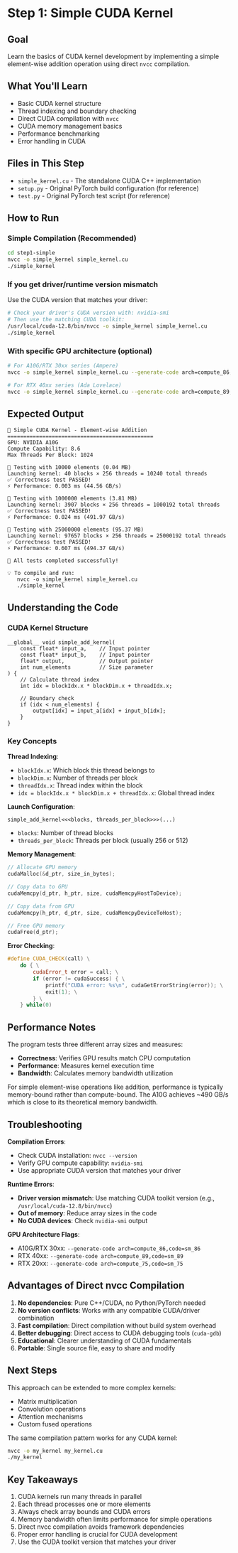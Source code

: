 # Step 1: Simple CUDA Kernel

## Goal
Learn the basics of CUDA kernel development by implementing a simple element-wise addition operation using direct `nvcc` compilation.

## What You'll Learn
- Basic CUDA kernel structure
- Thread indexing and boundary checking
- Direct CUDA compilation with `nvcc`
- CUDA memory management basics
- Performance benchmarking
- Error handling in CUDA

## Files in This Step
- `simple_kernel.cu` - The standalone CUDA C++ implementation
- `setup.py` - Original PyTorch build configuration (for reference)
- `test.py` - Original PyTorch test script (for reference)

## How to Run

### Simple Compilation (Recommended)
```bash
cd step1-simple
nvcc -o simple_kernel simple_kernel.cu
./simple_kernel
```

### If you get driver/runtime version mismatch
Use the CUDA version that matches your driver:
```bash
# Check your driver's CUDA version with: nvidia-smi
# Then use the matching CUDA toolkit:
/usr/local/cuda-12.8/bin/nvcc -o simple_kernel simple_kernel.cu
./simple_kernel
```

### With specific GPU architecture (optional)
```bash
# For A10G/RTX 30xx series (Ampere)
nvcc -o simple_kernel simple_kernel.cu --generate-code arch=compute_86,code=sm_86

# For RTX 40xx series (Ada Lovelace)  
nvcc -o simple_kernel simple_kernel.cu --generate-code arch=compute_89,code=sm_89
```

## Expected Output
```
🚀 Simple CUDA Kernel - Element-wise Addition
==============================================
GPU: NVIDIA A10G
Compute Capability: 8.6
Max Threads Per Block: 1024

🧪 Testing with 10000 elements (0.04 MB)
Launching kernel: 40 blocks × 256 threads = 10240 total threads
✅ Correctness test PASSED!
⚡ Performance: 0.003 ms (44.56 GB/s)

🧪 Testing with 1000000 elements (3.81 MB)
Launching kernel: 3907 blocks × 256 threads = 1000192 total threads
✅ Correctness test PASSED!
⚡ Performance: 0.024 ms (491.97 GB/s)

🧪 Testing with 25000000 elements (95.37 MB)
Launching kernel: 97657 blocks × 256 threads = 25000192 total threads
✅ Correctness test PASSED!
⚡ Performance: 0.607 ms (494.37 GB/s)

🎉 All tests completed successfully!

💡 To compile and run:
   nvcc -o simple_kernel simple_kernel.cu
   ./simple_kernel
```

## Understanding the Code

### CUDA Kernel Structure
```cuda
__global__ void simple_add_kernel(
    const float* input_a,    // Input pointer
    const float* input_b,    // Input pointer
    float* output,           // Output pointer
    int num_elements         // Size parameter
) {
    // Calculate thread index
    int idx = blockIdx.x * blockDim.x + threadIdx.x;
    
    // Boundary check
    if (idx < num_elements) {
        output[idx] = input_a[idx] + input_b[idx];
    }
}
```

### Key Concepts

**Thread Indexing**:
- `blockIdx.x`: Which block this thread belongs to
- `blockDim.x`: Number of threads per block
- `threadIdx.x`: Thread index within the block
- `idx = blockIdx.x * blockDim.x + threadIdx.x`: Global thread index

**Launch Configuration**:
```cuda
simple_add_kernel<<<blocks, threads_per_block>>>(...)
```
- `blocks`: Number of thread blocks
- `threads_per_block`: Threads per block (usually 256 or 512)

**Memory Management**:
```cpp
// Allocate GPU memory
cudaMalloc(&d_ptr, size_in_bytes);

// Copy data to GPU
cudaMemcpy(d_ptr, h_ptr, size, cudaMemcpyHostToDevice);

// Copy data from GPU
cudaMemcpy(h_ptr, d_ptr, size, cudaMemcpyDeviceToHost);

// Free GPU memory
cudaFree(d_ptr);
```

**Error Checking**:
```cpp
#define CUDA_CHECK(call) \
    do { \
        cudaError_t error = call; \
        if (error != cudaSuccess) { \
            printf("CUDA error: %s\n", cudaGetErrorString(error)); \
            exit(1); \
        } \
    } while(0)
```

## Performance Notes

The program tests three different array sizes and measures:
- **Correctness**: Verifies GPU results match CPU computation
- **Performance**: Measures kernel execution time
- **Bandwidth**: Calculates memory bandwidth utilization

For simple element-wise operations like addition, performance is typically memory-bound rather than compute-bound. The A10G achieves ~490 GB/s which is close to its theoretical memory bandwidth.

## Troubleshooting

**Compilation Errors**:
- Check CUDA installation: `nvcc --version`
- Verify GPU compute capability: `nvidia-smi`
- Use appropriate CUDA version that matches your driver

**Runtime Errors**:
- **Driver version mismatch**: Use matching CUDA toolkit version (e.g., `/usr/local/cuda-12.8/bin/nvcc`)
- **Out of memory**: Reduce array sizes in the code
- **No CUDA devices**: Check `nvidia-smi` output

**GPU Architecture Flags**:
- A10G/RTX 30xx: `--generate-code arch=compute_86,code=sm_86`
- RTX 40xx: `--generate-code arch=compute_89,code=sm_89`
- RTX 20xx: `--generate-code arch=compute_75,code=sm_75`

## Advantages of Direct nvcc Compilation

1. **No dependencies**: Pure C++/CUDA, no Python/PyTorch needed
2. **No version conflicts**: Works with any compatible CUDA/driver combination
3. **Fast compilation**: Direct compilation without build system overhead
4. **Better debugging**: Direct access to CUDA debugging tools (`cuda-gdb`)
5. **Educational**: Clearer understanding of CUDA fundamentals
6. **Portable**: Single source file, easy to share and modify

## Next Steps

This approach can be extended to more complex kernels:
- Matrix multiplication
- Convolution operations
- Attention mechanisms
- Custom fused operations

The same compilation pattern works for any CUDA kernel:
```bash
nvcc -o my_kernel my_kernel.cu
./my_kernel
```

## Key Takeaways

1. CUDA kernels run many threads in parallel
2. Each thread processes one or more elements
3. Always check array bounds and CUDA errors
4. Memory bandwidth often limits performance for simple operations
5. Direct nvcc compilation avoids framework dependencies
6. Proper error handling is crucial for CUDA development
7. Use the CUDA toolkit version that matches your driver
